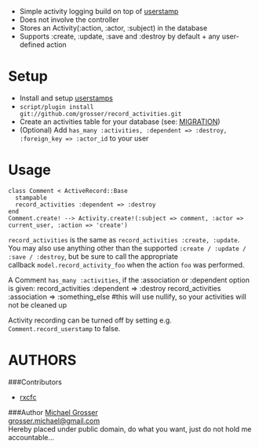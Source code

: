  - Simple activity logging build on top of [userstamp](http://github.com/delynn/userstamp)
 - Does not involve the controller
 - Stores an Activity(:action, :actor, :subject) in the database
 - Supports :create, :update, :save and :destroy by default + any user-defined action

Setup
=====
 - Install and setup [userstamps](http://github.com/delynn/userstamp)
 - ` script/plugin install git://github.com/grosser/record_activities.git `
 - Create an activities table for your database (see: [MIGRATION](http://github.com/grosser/record_activities/blob/master/MIGRATION))
 - (Optional) Add `has_many :activities, :dependent => :destroy, :foreign_key => :actor_id` to your user

Usage
=====

    class Comment < ActiveRecord::Base
      stampable
      record_activities :dependent => :destroy
    end
    Comment.create! --> Activity.create!(:subject => comment, :actor => current_user, :action => 'create')

`record_activities` is the same as `record_activities :create, :update`.  
You may also use anything other than the supported `:create / :update / :save / :destroy`, but be sure to call the appropriate  
callback `model.record_activity_foo` when the action `foo` was performed.

A Comment `has_many :activities`, if the :association or :dependent option is given:
    record_activities :dependent => :destroy
    record_activities :association => :something_else    #this will use nullify, so your activities will not be cleaned up

Activity recording can be turned off by setting e.g. `Comment.record_userstamp` to false.

AUTHORS
=======
###Contributors
 - [rxcfc](http://in.finitu.de/)

###Author
[Michael Grosser](http://pragmatig.wordpress.com)  
grosser.michael@gmail.com  
Hereby placed under public domain, do what you want, just do not hold me accountable...  